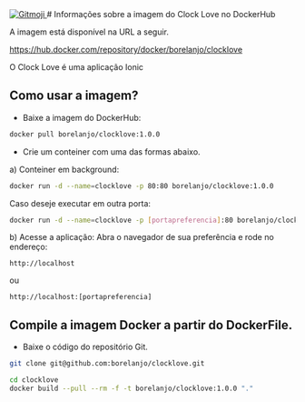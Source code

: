 <a href="https://gitmoji.carloscuesta.me">
  <img src="https://img.shields.io/badge/gitmoji-%20😜%20😍-FFDD67.svg?style=flat-square" alt="Gitmoji">
</a>
# Informações sobre a imagem do Clock Love no DockerHub

A imagem está disponível na URL a seguir.

https://hub.docker.com/repository/docker/borelanjo/clocklove

O Clock Love é uma aplicação Ionic

## Como usar a imagem?

* Baixe a imagem do DockerHub:

```sh
docker pull borelanjo/clocklove:1.0.0
```

* Crie um conteiner com uma das formas abaixo.

a) Conteiner em background:

```sh
docker run -d --name=clocklove -p 80:80 borelanjo/clocklove:1.0.0
```

Caso deseje executar em outra porta:

```sh
docker run -d --name=clocklove -p [portapreferencia]:80 borelanjo/clocklove:1.0.0
```

b) Acesse a aplicação:
Abra o navegador de sua preferência e rode no endereço:

```
http://localhost
```

ou

```
http://localhost:[portapreferencia]
```


## Compile a imagem Docker a partir do DockerFile.

* Baixe o código do repositório Git.

```sh
git clone git@github.com:borelanjo/clocklove.git
```

```sh
cd clocklove
docker build --pull --rm -f -t borelanjo/clocklove:1.0.0 "."
```